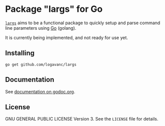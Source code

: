 Package "largs" for Go
======================

[`largs`](https://github.com/logavanc/largs) aims to be a functional package
to quickly setup and parse command line parameters using
[Go](http://golang.org) (golang).

It is currently being implemented, and not ready for use yet.

Installing
----------

    go get github.com/logavanc/largs

Documentation
-------------

See [documentation on godoc.org](https://godoc.org/github.com/logavanc/largs).

License
-------

GNU GENERAL PUBLIC LICENSE Version 3. See the `LICENSE` file for details.

